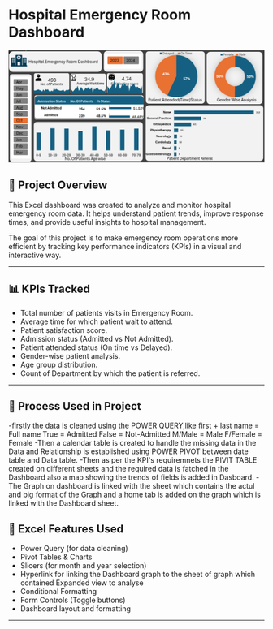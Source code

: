 # Hospital Emergency Room Dashboard
![Dashboard Preview](final_dashboard.png)



## 📌 Project Overview

This Excel dashboard was created to analyze and monitor hospital emergency room data. It helps understand patient trends, improve response times, and provide useful insights to hospital management.

The goal of this project is to make emergency room operations more efficient by tracking key performance indicators (KPIs) in a visual and interactive way.

---

## 📊 KPIs Tracked

- Total number of patients visits in Emergency Room.
- Average time for which patient wait to attend.
- Patient satisfaction score.
- Admission status (Admitted vs Not Admitted).
- Patient attended status (On time vs Delayed).
- Gender-wise patient analysis.
- Age group distribution.
- Count of Department by which the patient is referred.

---
## 📌 Process Used in Project
-firstly the data is cleaned using the POWER QUERY,like
first + last name = Full name
True = Admitted
False = Not-Admitted
M/Male = Male
F/Female = Female
-Then a calendar table is created to handle the missing data in the Data and Relationship is established using POWER PIVOT between date table and Data table.
-Then as per the KPI's requiremnets the PIVIT TABLE  created on different sheets and the required data is fatched in the Dashboard also a map showing the trends of fields is added in Dasboard.
-The Graph on dashboard is linked with the sheet which contains the actul and big format of the Graph and a home tab is added on the graph which is linked with the Dashboard sheet.

## 🧰 Excel Features Used

- Power Query (for data cleaning)
- Pivot Tables & Charts
- Slicers (for month and year selection)
- Hyperlink for linking the Dashboard graph to the sheet of graph which contained Expanded view to analyse 
- Conditional Formatting
- Form Controls (Toggle buttons)
- Dashboard layout and formatting

---


